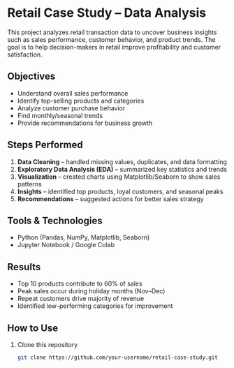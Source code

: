 # Retail Case Study – Data Analysis

This project analyzes retail transaction data to uncover business insights such as sales performance, customer behavior, and product trends. The goal is to help decision-makers in retail improve profitability and customer satisfaction.

## Objectives
- Understand overall sales performance
- Identify top-selling products and categories
- Analyze customer purchase behavior
- Find monthly/seasonal trends
- Provide recommendations for business growth

## Steps Performed
1. **Data Cleaning** – handled missing values, duplicates, and data formatting  
2. **Exploratory Data Analysis (EDA)** – summarized key statistics and trends  
3. **Visualization** – created charts using Matplotlib/Seaborn to show sales patterns  
4. **Insights** – identified top products, loyal customers, and seasonal peaks  
5. **Recommendations** – suggested actions for better sales strategy  

## Tools & Technologies
- Python (Pandas, NumPy, Matplotlib, Seaborn)
- Jupyter Notebook / Google Colab

## Results
- Top 10 products contribute to 60% of sales  
- Peak sales occur during holiday months (Nov–Dec)  
- Repeat customers drive majority of revenue  
- Identified low-performing categories for improvement  

## How to Use
1. Clone this repository  
   ```bash
   git clone https://github.com/your-username/retail-case-study.git
